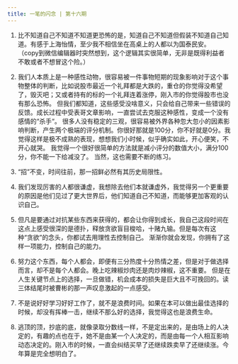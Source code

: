```yaml
---
title: 一笔的闪念 | 第十六期
---
```

1. 比不知道自己不知道不知道更恐怖的是，知道自己不知道但假装不知道自己知道。有感于上海怡情，至少我不相信坐在高桌上的人都以为国泰民安。
  （copy到微信编辑器时突然想到，这个逻辑其实很简单，无非是既得利益者不敢或者不想冒这个险。）

2. 我们人本质上是一种感性动物，很容易被一件事物短期的现象影响对于这个事物整体的判断，比如说股市最近一个礼拜都是大跌的，重仓的你觉得没希望了，毁灭吧；又或者持有的标的一个礼拜连着涨停，刚入市的你觉得股市也没有那么恐怖。
   但我们都知道，这些感受没啥意义，只会给自己带来一些错误的反馈。成长过程中受表哥文章影响，一直尝试去克服这种感性，变成一个没有感情的“杀手“。
   很多人没有稳定的三观，很容易被外界各种忽大忽小的因素影响判断，产生两个极端的评分机制。你很好那就是100分，你不好就是0分。我觉得这样是极不成熟的表现，想想我们小时候，似乎确实如此，开心便笑，不开心就哭。
   我觉得一个很好很简单的方法就是减小评分的数值大小，满分100分，你不能一下给减没了。 当然，这也需要不断的练习。

3. “招”不变，时间往前，那一招鲜必然有其历史局限性。 

4. 我们发现厉害的人都很谦虚，我想除去他们本就谦虚外，我觉得另一个更重要的原因是他们见过了更大世界后，他们知道自己不知道，而能够更加客观的认识自己。

5. 但凡是要通过对抗某些东西来获得的，都会让你得到成长，我自己这段时间在这点上感受很深的是德扑，释放贪欲盲目梭哈，十赌九输。但是每次有这种“贪欲”的念头，你都试去用理性去控制自己。
   渐渐你就会发现，你拥有了这样一项能力，控制自己的能力。

6. 努力这个东西，每个人都会，即便有三分热度十分热情之差，但是对于做选择而言，却不是每个人都会。晚上吃辣椒炒肉还是肉炒辣椒，这不重要。
   但是在人生关键节点上的选择，一旦做错，机会成本的损失是巨大且不可挽回的。读三体结尾时被曹彬的那一声叹息激起的一点感受。

7. 不是说好好学习好好工作了，就不是浪费时间。如果在本可以做出最佳选择的时候，却没有挥棒一击，继续不那么好的选择，我觉得这也是浪费生命。

8. 逃顶的顶，抄底的底，就像录取分数线一样，不是定出来的，是由场上的人决定的，有趣的点也在于，她不是由某一个人决定的，而是由每一个人相互影响动态决定的。刚入市的时候，一直会纠结买早了还继续跌卖早了还继续涨。今年算是完全想明白了。

<commonFooter-for-idea></commonFooter-for-idea>
